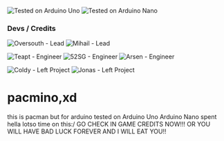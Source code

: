 ![Tested on Arduino Uno](https://img.shields.io/badge/Tested%20on-Arduino%20Uno-blue)
![Tested on Arduino Nano](https://img.shields.io/badge/Tested%20on-Arduino%20Nano-green)
### Devs / Credits

![Oversouth - Lead](https://img.shields.io/badge/Oversouth-Lead-blue)
![Mihail - Lead](https://img.shields.io/badge/Mihail-Lead-blue)

![Teapt - Engineer](https://img.shields.io/badge/Teapt-Engineer-red)
![52SG - Engineer](https://img.shields.io/badge/52SG-Engineer-red)
![Arsen - Engineer](https://img.shields.io/badge/Arsen-Engineer-red)

![Coldy - Left Project](https://img.shields.io/badge/Coldy-Left%20Project-lightgrey)
![Jonas - Left Project](https://img.shields.io/badge/Jonas-Left%20Project-lightgrey)

# pacmino,xd
this is pacman but for arduino
tested on
Arduino Uno
Arduino Nano
spent hella lotso time on this:/
GO CHECK IN GAME CREDITS NOW!!!
OR YOU WILL HAVE BAD LUCK FOREVER AND I WILL EAT YOU!!
